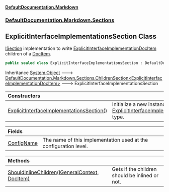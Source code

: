 #### [DefaultDocumentation\.Markdown](../../../../index.md 'index')
### [DefaultDocumentation\.Markdown\.Sections](../../../../index.md#DefaultDocumentation.Markdown.Sections 'DefaultDocumentation\.Markdown\.Sections')

## ExplicitInterfaceImplementationsSection Class

[ISection](https://github.com/Doraku/DefaultDocumentation/blob/master/documentation/api/DefaultDocumentation/Api/ISection/index.md 'DefaultDocumentation\.Api\.ISection') implementation to write [ExplicitInterfaceImplementationDocItem](https://github.com/Doraku/DefaultDocumentation/blob/master/documentation/api/DefaultDocumentation/Models/Members/ExplicitInterfaceImplementationDocItem/index.md 'DefaultDocumentation\.Models\.Members\.ExplicitInterfaceImplementationDocItem') children of a [DocItem](https://github.com/Doraku/DefaultDocumentation/blob/master/documentation/api/DefaultDocumentation/Models/DocItem/index.md 'DefaultDocumentation\.Models\.DocItem')\.

```csharp
public sealed class ExplicitInterfaceImplementationsSection : DefaultDocumentation.Markdown.Sections.ChildrenSection<DefaultDocumentation.Models.Members.ExplicitInterfaceImplementationDocItem>
```

Inheritance [System\.Object](https://learn.microsoft.com/en-us/dotnet/api/system.object 'System\.Object') &#129106; [DefaultDocumentation\.Markdown\.Sections\.ChildrenSection&lt;](../ChildrenSection_T_/index.md 'DefaultDocumentation\.Markdown\.Sections\.ChildrenSection\<T\>')[ExplicitInterfaceImplementationDocItem](https://github.com/Doraku/DefaultDocumentation/blob/master/documentation/api/DefaultDocumentation/Models/Members/ExplicitInterfaceImplementationDocItem/index.md 'DefaultDocumentation\.Models\.Members\.ExplicitInterfaceImplementationDocItem')[&gt;](../ChildrenSection_T_/index.md 'DefaultDocumentation\.Markdown\.Sections\.ChildrenSection\<T\>') &#129106; ExplicitInterfaceImplementationsSection

| Constructors | |
| :--- | :--- |
| [ExplicitInterfaceImplementationsSection\(\)](ExplicitInterfaceImplementationsSection().md 'DefaultDocumentation\.Markdown\.Sections\.ExplicitInterfaceImplementationsSection\.ExplicitInterfaceImplementationsSection\(\)') | Initialize a new instance of the [ExplicitInterfaceImplementationsSection](index.md 'DefaultDocumentation\.Markdown\.Sections\.ExplicitInterfaceImplementationsSection') type\. |

| Fields | |
| :--- | :--- |
| [ConfigName](ConfigName.md 'DefaultDocumentation\.Markdown\.Sections\.ExplicitInterfaceImplementationsSection\.ConfigName') | The name of this implementation used at the configuration level\. |

| Methods | |
| :--- | :--- |
| [ShouldInlineChildren\(IGeneralContext, DocItem\)](ShouldInlineChildren(IGeneralContext,DocItem).md 'DefaultDocumentation\.Markdown\.Sections\.ExplicitInterfaceImplementationsSection\.ShouldInlineChildren\(DefaultDocumentation\.IGeneralContext, DefaultDocumentation\.Models\.DocItem\)') | Gets if the children should be inlined or not\. |
